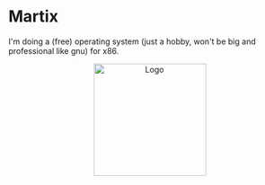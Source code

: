 # Martix
I'm doing a (free) operating system (just a hobby, won't be big and professional like gnu) for x86.

<p align="center">
   <img alt="Logo" width="200" src="https://i.ibb.co/Ct3rRDP/martix-smaller.jpg">
</p>
